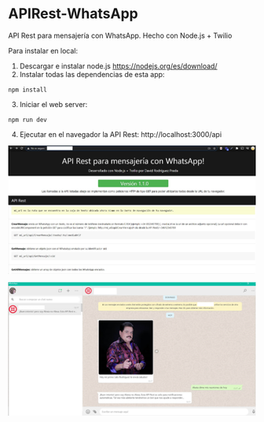 # APIRest-WhatsApp
API Rest para mensajería con WhatsApp. Hecho con Node.js + Twilio

Para instalar en local:

1) Descargar e instalar node.js https://nodejs.org/es/download/
2) Instalar todas las dependencias de esta app:

```
npm install
```

3) Iniciar el web server:

```
npm run dev
```

4) Ejecutar en el navegador la API Rest: http://localhost:3000/api


![](images/Captura%201.png)

![](images/Captura%202.png)
